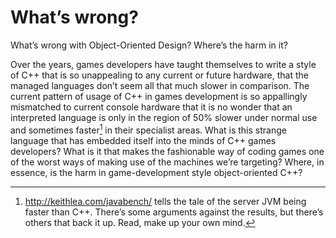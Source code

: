 What’s wrong?
=============

What’s wrong with Object-Oriented Design? Where’s the harm in it?

Over the years, games developers have taught themselves to write a style
of C++ that is so unappealing to any current or future hardware, that
the managed languages don’t seem all that much slower in comparison. The
current pattern of usage of C++ in games development is so appallingly
mismatched to current console hardware that it is no wonder that an
interpreted language is only in the region of 50% slower under normal
use and sometimes faster[^1] in their specialist areas. What is this
strange language that has embedded itself into the minds of C++ games
developers? What is it that makes the fashionable way of coding games
one of the worst ways of making use of the machines we’re targeting?
Where, in essence, is the harm in game-development style object-oriented
C++?


[^1]: http://keithlea.com/javabench/ tells the tale of the server JVM
    being faster than C++. There’s some arguments against the results,
    but there’s others that back it up. Read, make up your own mind.
